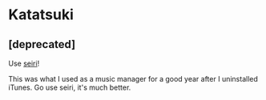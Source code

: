 # Katatsuki
## [deprecated] 
Use [seiri](https://github.com/chyyran/seiri)!

This was what I used as a music manager for a good year after I uninstalled iTunes. Go use seiri, it's much better.
